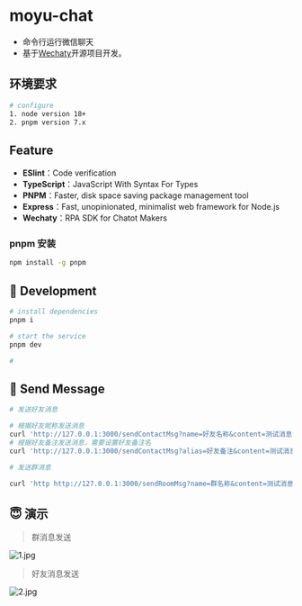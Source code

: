 # moyu-chat

- 命令行运行微信聊天
- 基于[Wechaty](http://github.com/wechaty/wechaty)开源项目开发。

## 环境要求
```bash
# configure
1. node version 18+
2. pnpm version 7.x
```

## Feature
- **ESlint**：Code verification
- **TypeScript**：JavaScript With Syntax For Types
- **PNPM**：Faster, disk space saving package management tool
- **Express**：Fast, unopinionated, minimalist web framework for Node.js
- **Wechaty**：RPA SDK for Chatot Makers

### pnpm 安装
```bash
npm install -g pnpm
```

## 🚀 Development
```bash
# install dependencies
pnpm i

# start the service
pnpm dev

# 
```

## 🌟 Send Message
```bash
# 发送好友消息

# 根据好友昵称发送消息
curl 'http://127.0.0.1:3000/sendContactMsg?name=好友名称&content=测试消息'
# 根据好友备注发送消息，需要设置好友备注名
curl 'http://127.0.0.1:3000/sendContactMsg?alias=好友备注&content=测试消息'

# 发送群消息

curl 'http http://127.0.0.1:3000/sendRoomMsg?name=群名称&content=测试消息'
```

## 😇 演示

> 群消息发送

![1.jpg](https://s2.loli.net/2023/08/24/ZzaRMIJN3A2xPSC.jpg)

> 好友消息发送

![2.jpg](https://s2.loli.net/2023/08/24/pDWKRVGudYjTvrA.jpg)

